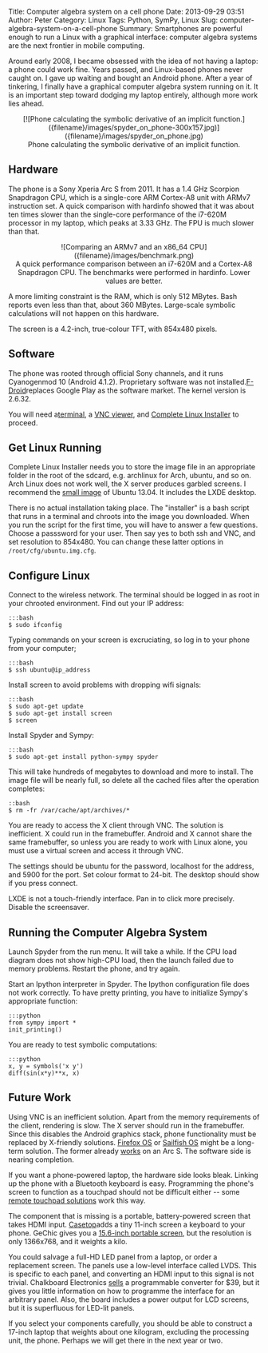 Title: Computer algebra system on a cell phone
Date: 2013-09-29 03:51
Author: Peter
Category: Linux
Tags: Python, SymPy, Linux
Slug: computer-algebra-system-on-a-cell-phone
Summary: Smartphones are powerful enough to run a Linux with a graphical interface: computer algebra systems are the next frontier in mobile computing.

Around early 2008, I became obsessed with the idea of not having a
laptop: a phone could work fine. Years passed, and Linux-based phones
never caught on. I gave up waiting and bought an Android phone. After a
year of tinkering, I finally have a graphical computer algebra system
running on it. It is an important step toward dodging my laptop
entirely, although more work lies ahead.

<center>[![Phone calculating the symbolic derivative of an implicit function.]({filename}/images/spyder_on_phone-300x157.jpg)]({filename}/images/spyder_on_phone.jpg)</center>
<center>Phone calculating the symbolic derivative of an implicit function.</center>

Hardware
--------

The phone is a Sony Xperia Arc S from 2011. It has a 1.4 GHz Scorpion
Snapdragon CPU, which is a single-core ARM Cortex-A8 unit with ARMv7
instruction set. A quick comparison with hardinfo showed that it was
about ten times slower than the single-core performance of the i7-620M
processor in my laptop, which peaks at 3.33 GHz. The FPU is much slower
than that.

<center>![Comparing an ARMv7 and an x86_64 CPU]({filename}/images/benchmark.png)</center>
<center>A quick performance comparison between an i7-620M and a Cortex-A8 Snapdragon CPU. The benchmarks were performed in hardinfo. Lower values are better.</center>

A more limiting constraint is the RAM, which is only 512 MBytes. Bash
reports even less than that, about 360 MBytes. Large-scale symbolic
calculations will not happen on this hardware.

The screen is a 4.2-inch, true-colour TFT, with 854x480 pixels.

Software
--------

The phone was rooted through official Sony channels, and it runs
Cyanogenmod 10 (Android 4.1.2). Proprietary software was not
installed.[F-Droid](https://f-droid.org/ "F-Droid")replaces Google Play
as the software market. The kernel version is 2.6.32.

You will need
a[terminal](https://f-droid.org/repository/browse/?fdfilter=terminal&fdid=jackpal.androidterm "Terminal Emulator"),
a [VNC
viewer](https://f-droid.org/repository/browse/?fdfilter=vnc&fdid=android.androidVNC "androidVNC"),
and [Complete Linux
Installer](http://sourceforge.net/projects/linuxonandroid/files/App/ "Complete Linux Installer")
to proceed.

Get Linux Running
-----------------

Complete Linux Installer needs you to store the image file in an
appropriate folder in the root of the sdcard, e.g. archlinux for Arch,
ubuntu, and so on. Arch Linux does not work well, the X server produces
garbled screens. I recommend the [small
image](http://sourceforge.net/projects/linuxonandroid/files/Ubuntu/13.04/Small/ "Ubuntu ARM small")
of Ubuntu 13.04. It includes the LXDE desktop.

There is no actual installation taking place. The "installer" is a
bash script that runs in a terminal and chroots into the image you
downloaded. When you run the script for the first time, you will have to
answer a few questions. Choose a passsword for your user. Then say yes
to both ssh and VNC, and set resolution to 854x480. You can change these
latter options in ``/root/cfg/ubuntu.img.cfg``.

Configure Linux
---------------

Connect to the wireless network. The terminal should be logged in as
root in your chrooted environment. Find out your IP address:

    :::bash
    $ sudo ifconfig

Typing commands on your screen is excruciating, so log in to your phone
from your computer;

    :::bash
    $ ssh ubuntu@ip_address

Install screen to avoid problems with dropping wifi signals:

    :::bash
    $ sudo apt-get update
    $ sudo apt-get install screen
    $ screen

Install Spyder and Sympy:

    :::bash
    $ sudo apt-get install python-sympy spyder

This will take hundreds of megabytes to download and more to install.
The image file will be nearly full, so delete all the cached files after
the operation completes:

    ::bash
    $ rm -fr /var/cache/apt/archives/*

You are ready to access the X client through VNC. The solution is
inefficient. X could run in the framebuffer. Android and X cannot share
the same framebuffer, so unless you are ready to work with Linux alone,
you must use a virtual screen and access it through VNC.

The settings should be ubuntu for the password, localhost for the
address, and 5900 for the port. Set colour format to 24-bit. The desktop
should show if you press connect.

LXDE is not a touch-friendly interface. Pan in to click more precisely.
Disable the screensaver.

Running the Computer Algebra System
-----------------------------------

Launch Spyder from the run menu. It will take a while. If the CPU load
diagram does not show high-CPU load, then the launch failed due to
memory problems. Restart the phone, and try again.

Start an Ipython interpreter in Spyder. The Ipython configuration file
does not work correctly. To have pretty printing, you have to initialize
Sympy's appropriate function:

    :::python
    from sympy import *
    init_printing()

You are ready to test symbolic computations:

    :::python
    x, y = symbols('x y')
    diff(sin(x*y)**x, x)

Future Work
-----------

Using VNC is an inefficient solution. Apart from the memory requirements
of the client, rendering is slow. The X server should run in the
framebuffer. Since this disables the Android graphics stack, phone
functionality must be replaced by X-friendly solutions. [Firefox OS](https://www.mozilla.org/en-US/firefox/os/ "Firefox OS") or [Sailfish
OS](https://sailfishos.org/ "Sailfish OS") might be a long-term
solution. The former already
[works](http://neuralassembly.blogspot.jp/2013/06/xperia-arcxperia-rayfirefox-os.html "Xperia Arc running Firefox OS")
on an Arc S. The software side is nearing completion.

If you want a phone-powered laptop, the hardware side looks bleak.
Linking up the phone with a Bluetooth keyboard is easy. Programming the
phone's screen to function as a touchpad should not be difficult
either -- some [remote touchpad solutions](http://www.remotedroid.net/ "RemoteDroid") work this way.

The component that is missing is a portable, battery-powered screen that
takes HDMI input. [Casetop](http://livi-design.com/ "Casetop")adds a
tiny 11-inch screen a keyboard to your phone. GeChic gives you a
[15.6-inch portable screen](http://www.gechic.com/product_help_en.asp?s=6 "On-Lap 2501M"),
but the resolution is only 1366x768, and it weights a kilo.

You could salvage a full-HD LED panel from a laptop, or order a
replacement screen. The panels use a low-level interface called LVDS.
This is specific to each panel, and converting an HDMI input to this
signal is not trivial. Chalkboard Electronics
[sells](http://www.chalk-elec.com/?page_id=1280 "LVDS LCD interface board")
a programmable converter for $39, but it gives you little information
on how to programme the interface for an arbitrary panel. Also, the
board includes a power output for LCD screens, but it is superfluous for
LED-lit panels.

If you select your components carefully, you should be able to construct
a 17-inch laptop that weights about one kilogram, excluding the
processing unit, the phone. Perhaps we will get there in the next year
or two.
